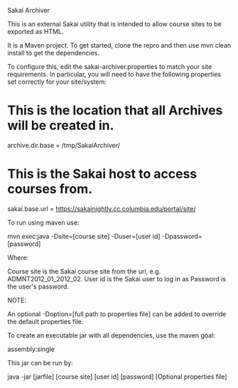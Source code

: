 Sakai Archiver

This is an external Sakai utility that is intended to allow
course sites to be exported as HTML.

It is a Maven project.  To get started, clone the repro and 
then use mvn clean install to get the dependencies.

To configure this, edit the sakai-archiver.properties to match your
site requirements.  In particular, you will need to have the following 
properties set correctly for your site/system:

# This is the location that all Archives will be created in.
archive.dir.base = /tmp/SakaiArchiver/

# This is the Sakai host to access courses from.
sakai.base.url = https://sakainightly.cc.columbia.edu/portal/site/

To run using maven use:

mvn exec:java -Dsite=[course site] -Duser=[user id] -Dpassword=[password]

Where:

Course site is the Sakai course site from the url, e.g. ADMNT2012_01_2012_02.
User id is the Sakai user to log in as
Password is the user's password.

NOTE: 

An optional -Doption=[full path to properties file] can be added to override the
default properties file.

To create an executable jar with all dependencies, use the maven goal:

assembly:single

This jar can be run by:

java -jar [jarfile] [course site] [user id] [password] [Optional properties file]




